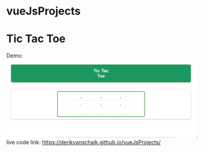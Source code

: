 # vueJsProjects
# Tic Tac Toe
Demo: 
![Alt Text](https://github.com/derikvanschaik/vueJsProjects/blob/main/tictactoedemo.gif)
live code link: https://derikvanschaik.github.io/vueJsProjects/
